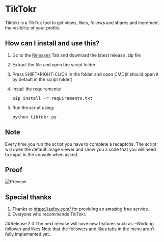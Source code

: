 # TikTokr
Tiktokr is a TikTok tool to get views, likes, follows and shares and increment the visibility of your profile.

## How can I install and use this?
1. Go to the [Releases](https://github.com/ersignee/TikTokr/releases) Tab and download the latest release .zip file
2. Extract the file and open the script folder
3. Press SHIFT+RIGHT-CLICK in the folder and open CMD(it should open it by default in the script folder)
4. Install the requirements:

   <pre>pip install -r requirements.txt</pre>
5. Run the script using:

   <pre>python tiktokr.py</pre>
## Note
Every time you run the script you have to complete a recaptcha.
The script will open the default image viewer and show you a code that you will need to imput in the console when asked.

## Proof
![Preview](https://i.imgur.com/WOOiaYc.png)

## Special thanks
1. Thanks to https://zefoy.com/ for providing an amazing free service.
2. Everyone who recommends TikTokr.

##Release 2.0
The next release will have new features such as:
-Working follower and likes 
Note that the followers and likes tabs in the menu aren't fully implemented yet.
